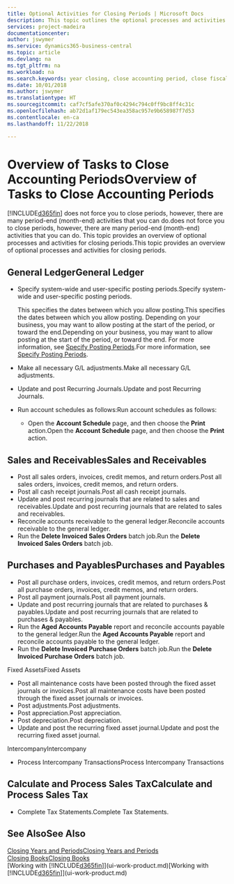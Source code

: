 ```yaml
---
title: Optional Activities for Closing Periods | Microsoft Docs
description: This topic outlines the optional processes and activities for closing accounting periods in Business Central.
services: project-madeira
documentationcenter: 
author: jswymer
ms.service: dynamics365-business-central
ms.topic: article
ms.devlang: na
ms.tgt_pltfrm: na
ms.workload: na
ms.search.keywords: year closing, close accounting period, close fiscal year, aging, creditor payments, vendor payments
ms.date: 10/01/2018
ms.author: jswymer
ms.translationtype: HT
ms.sourcegitcommit: caf7cf5afe370af0c4294c794c0ff9bc8ff4c31c
ms.openlocfilehash: ab72d1af179ec543ea358ac957e9b658987f7d53
ms.contentlocale: en-ca
ms.lasthandoff: 11/22/2018

---
```

# <a name="overview-of-tasks-to-close-accounting-periods"></a><span data-ttu-id="2c102-103">Overview of Tasks to Close Accounting Periods</span><span class="sxs-lookup"><span data-stu-id="2c102-103">Overview of Tasks to Close Accounting Periods</span></span>
[!INCLUDE[d365fin](includes/d365fin_md.md)] <span data-ttu-id="2c102-104">does not force you to close periods, however, there are many period-end (month-end) activities that you can do.</span><span class="sxs-lookup"><span data-stu-id="2c102-104">does not force you to close periods, however, there are many period-end (month-end) activities that you can do.</span></span> <span data-ttu-id="2c102-105">This topic provides an overview of optional processes and activities for closing periods.</span><span class="sxs-lookup"><span data-stu-id="2c102-105">This topic provides an overview of optional processes and activities for closing periods.</span></span>  

## <a name="general-ledger"></a><span data-ttu-id="2c102-106">General Ledger</span><span class="sxs-lookup"><span data-stu-id="2c102-106">General Ledger</span></span>
* <span data-ttu-id="2c102-107">Specify system-wide and user-specific posting periods.</span><span class="sxs-lookup"><span data-stu-id="2c102-107">Specify system-wide and user-specific posting periods.</span></span>  

    <span data-ttu-id="2c102-108">This specifies the dates between which you allow posting.</span><span class="sxs-lookup"><span data-stu-id="2c102-108">This specifies the dates between which you allow posting.</span></span> <span data-ttu-id="2c102-109">Depending on your business, you may want to allow posting at the start of the period, or toward the end.</span><span class="sxs-lookup"><span data-stu-id="2c102-109">Depending on your business, you may want to allow posting at the start of the period, or toward the end.</span></span> <span data-ttu-id="2c102-110">For more information, see [Specify Posting Periods](finance-how-specify-posting-periods.md).</span><span class="sxs-lookup"><span data-stu-id="2c102-110">For more information, see [Specify Posting Periods](finance-how-specify-posting-periods.md).</span></span>  
* <span data-ttu-id="2c102-111">Make all necessary G/L adjustments.</span><span class="sxs-lookup"><span data-stu-id="2c102-111">Make all necessary G/L adjustments.</span></span>  
* <span data-ttu-id="2c102-112">Update and post Recurring Journals.</span><span class="sxs-lookup"><span data-stu-id="2c102-112">Update and post Recurring Journals.</span></span>  
  <!--* Process Consolidations-->
* <span data-ttu-id="2c102-113">Run account schedules as follows:</span><span class="sxs-lookup"><span data-stu-id="2c102-113">Run account schedules as follows:</span></span>  
  * <span data-ttu-id="2c102-114">Open the **Account Schedule** page, and then choose the **Print** action.</span><span class="sxs-lookup"><span data-stu-id="2c102-114">Open the **Account Schedule** page, and then choose the **Print** action.</span></span>  

## <a name="sales-and-receivables"></a><span data-ttu-id="2c102-115">Sales and Receivables</span><span class="sxs-lookup"><span data-stu-id="2c102-115">Sales and Receivables</span></span>
* <span data-ttu-id="2c102-116">Post all sales orders, invoices, credit memos, and return orders.</span><span class="sxs-lookup"><span data-stu-id="2c102-116">Post all sales orders, invoices, credit memos, and return orders.</span></span>  
* <span data-ttu-id="2c102-117">Post all cash receipt journals.</span><span class="sxs-lookup"><span data-stu-id="2c102-117">Post all cash receipt journals.</span></span>  
* <span data-ttu-id="2c102-118">Update and post recurring journals that are related to sales and receivables.</span><span class="sxs-lookup"><span data-stu-id="2c102-118">Update and post recurring journals that are related to sales and receivables.</span></span>  
* <span data-ttu-id="2c102-119">Reconcile accounts receivable to the general ledger.</span><span class="sxs-lookup"><span data-stu-id="2c102-119">Reconcile accounts receivable to the general ledger.</span></span>  
* <span data-ttu-id="2c102-120">Run the **Delete Invoiced Sales Orders** batch job.</span><span class="sxs-lookup"><span data-stu-id="2c102-120">Run the **Delete Invoiced Sales Orders** batch job.</span></span>  

## <a name="purchases-and-payables"></a><span data-ttu-id="2c102-121">Purchases and Payables</span><span class="sxs-lookup"><span data-stu-id="2c102-121">Purchases and Payables</span></span>
* <span data-ttu-id="2c102-122">Post all purchase orders, invoices, credit memos, and return orders.</span><span class="sxs-lookup"><span data-stu-id="2c102-122">Post all purchase orders, invoices, credit memos, and return orders.</span></span>  
* <span data-ttu-id="2c102-123">Post all payment journals.</span><span class="sxs-lookup"><span data-stu-id="2c102-123">Post all payment journals.</span></span>  
* <span data-ttu-id="2c102-124">Update and post recurring journals that are related to purchases & payables.</span><span class="sxs-lookup"><span data-stu-id="2c102-124">Update and post recurring journals that are related to purchases & payables.</span></span>  
* <span data-ttu-id="2c102-125">Run the **Aged Accounts Payable** report and reconcile accounts payable to the general ledger.</span><span class="sxs-lookup"><span data-stu-id="2c102-125">Run the **Aged Accounts Payable** report and reconcile accounts payable to the general ledger.</span></span>  
* <span data-ttu-id="2c102-126">Run the **Delete Invoiced Purchase Orders** batch job.</span><span class="sxs-lookup"><span data-stu-id="2c102-126">Run the **Delete Invoiced Purchase Orders** batch job.</span></span>  

<span data-ttu-id="2c102-127">Fixed Assets</span><span class="sxs-lookup"><span data-stu-id="2c102-127">Fixed Assets</span></span>
* <span data-ttu-id="2c102-128">Post all maintenance costs have been posted through the fixed asset journals or invoices.</span><span class="sxs-lookup"><span data-stu-id="2c102-128">Post all maintenance costs have been posted through the fixed asset journals or invoices.</span></span>
* <span data-ttu-id="2c102-129">Post adjustments.</span><span class="sxs-lookup"><span data-stu-id="2c102-129">Post adjustments.</span></span>
* <span data-ttu-id="2c102-130">Post appreciation.</span><span class="sxs-lookup"><span data-stu-id="2c102-130">Post appreciation.</span></span>
* <span data-ttu-id="2c102-131">Post depreciation.</span><span class="sxs-lookup"><span data-stu-id="2c102-131">Post depreciation.</span></span>
* <span data-ttu-id="2c102-132">Update and post the recurring fixed asset journal.</span><span class="sxs-lookup"><span data-stu-id="2c102-132">Update and post the recurring fixed asset journal.</span></span>

<span data-ttu-id="2c102-133">Intercompany</span><span class="sxs-lookup"><span data-stu-id="2c102-133">Intercompany</span></span>
* <span data-ttu-id="2c102-134">Process Intercompany Transactions</span><span class="sxs-lookup"><span data-stu-id="2c102-134">Process Intercompany Transactions</span></span>

## <a name="calculate-and-process-sales-tax"></a><span data-ttu-id="2c102-135">Calculate and Process Sales Tax</span><span class="sxs-lookup"><span data-stu-id="2c102-135">Calculate and Process Sales Tax</span></span>
* <span data-ttu-id="2c102-136">Complete Tax Statements.</span><span class="sxs-lookup"><span data-stu-id="2c102-136">Complete Tax Statements.</span></span>  

## <a name="see-also"></a><span data-ttu-id="2c102-137">See Also</span><span class="sxs-lookup"><span data-stu-id="2c102-137">See Also</span></span>
[<span data-ttu-id="2c102-138">Closing Years and Periods</span><span class="sxs-lookup"><span data-stu-id="2c102-138">Closing Years and Periods</span></span>](year-close-years-periods.md)  
[<span data-ttu-id="2c102-139">Closing Books</span><span class="sxs-lookup"><span data-stu-id="2c102-139">Closing Books</span></span>](year-close-books.md)  
<span data-ttu-id="2c102-140">[Working with [!INCLUDE[d365fin](includes/d365fin_md.md)]](ui-work-product.md)</span><span class="sxs-lookup"><span data-stu-id="2c102-140">[Working with [!INCLUDE[d365fin](includes/d365fin_md.md)]](ui-work-product.md)</span></span>

